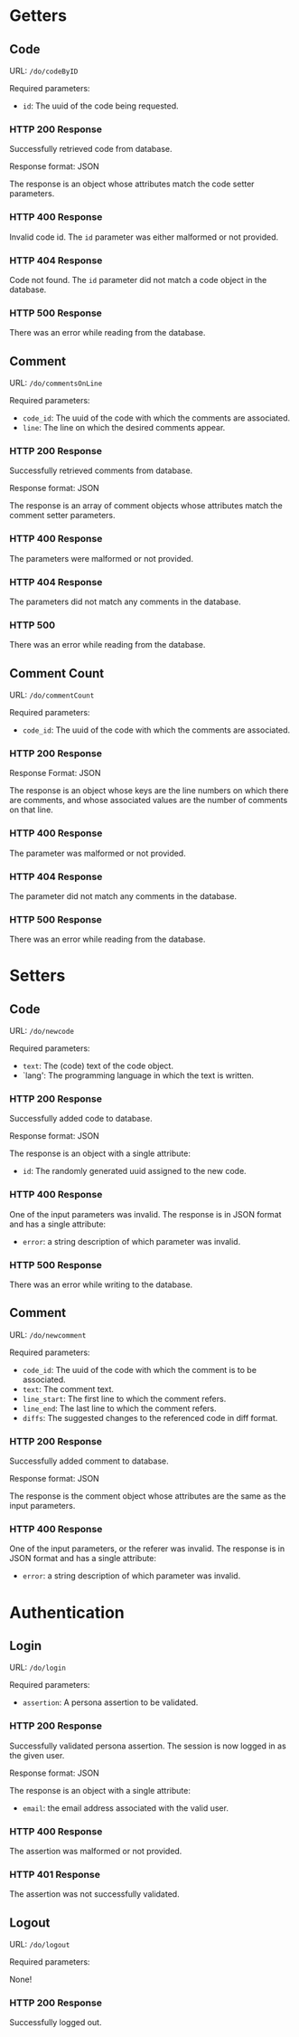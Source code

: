 # Getters

## Code

URL: `/do/codeByID`

Required parameters:

* `id`: The uuid of the code being requested.

### HTTP 200 Response

Successfully retrieved code from database.

Response format: JSON

The response is an object whose attributes match the code setter parameters.

### HTTP 400 Response

Invalid code id.  The `id` parameter was either malformed or not provided.

### HTTP 404 Response

Code not found.  The `id` parameter did not match a code object in the database.

### HTTP 500 Response

There was an error while reading from the database.

## Comment

URL: `/do/commentsOnLine`

Required parameters:

* `code_id`: The uuid of the code with which the comments are associated.
* `line`: The line on which the desired comments appear.

### HTTP 200 Response

Successfully retrieved comments from database.

Response format: JSON

The response is an array of comment objects whose attributes match the comment
setter parameters.

### HTTP 400 Response

The parameters were malformed or not provided.

### HTTP 404 Response

The parameters did not match any comments in the database.

### HTTP 500

There was an error while reading from the database.

## Comment Count

URL: `/do/commentCount`

Required parameters:

* `code_id`: The uuid of the code with which the comments are associated.

### HTTP 200 Response

Response Format: JSON

The response is an object whose keys are the line numbers on which there are
comments, and whose associated values are the number of comments on that line.

### HTTP 400 Response

The parameter was malformed or not provided.

### HTTP 404 Response

The parameter did not match any comments in the database.

### HTTP 500 Response

There was an error while reading from the database.

# Setters

## Code

URL: `/do/newcode`

Required parameters:

* `text`: The (code) text of the code object.
* `lang': The programming language in which the text is written.

### HTTP 200 Response

Successfully added code to database.

Response format: JSON

The response is an object with a single attribute:

* `id`: The randomly generated uuid assigned to the new code.

### HTTP 400 Response

One of the input parameters was invalid.  The response is in JSON format and has
a single attribute:

* `error`: a string description of which parameter was invalid.

### HTTP 500 Response

There was an error while writing to the database.

## Comment

URL: `/do/newcomment`

Required parameters:

* `code_id`: The uuid of the code with which the comment is to be associated.
* `text`: The comment text.
* `line_start`: The first line to which the comment refers.
* `line_end`: The last line to which the comment refers.
* `diffs`: The suggested changes to the referenced code in diff format.

### HTTP 200 Response

Successfully added comment to database.

Response format: JSON

The response is the comment object whose attributes are the same as the input
parameters.

### HTTP 400 Response

One of the input parameters, or the referer was invalid.  The response is in
JSON format and has a single attribute:

* `error`: a string description of which parameter was invalid.

# Authentication

## Login

URL: `/do/login`

Required parameters:

* `assertion`: A persona assertion to be validated.

### HTTP 200 Response

Successfully validated persona assertion.  The session is now logged in as the
given user.

Response format: JSON

The response is an object with a single attribute:

* `email`: the email address associated with the valid user.

### HTTP 400 Response

The assertion was malformed or not provided.

### HTTP 401 Response

The assertion was not successfully validated.

## Logout

URL: `/do/logout`

Required parameters:

None!

### HTTP 200 Response

Successfully logged out.
